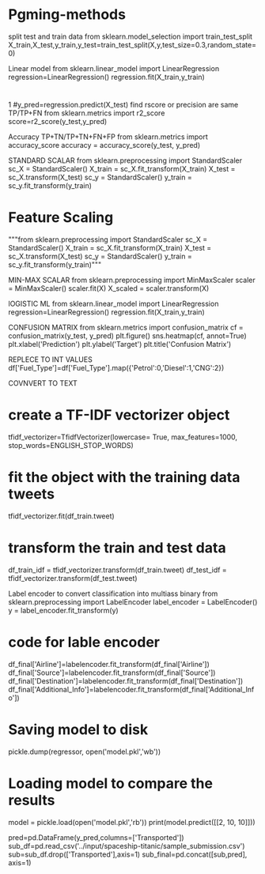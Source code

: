 # Pgming-methods

split test and train data
from sklearn.model_selection import train_test_split X_train,X_test,y_train,y_test=train_test_split(X,y,test_size=0.3,random_state=0)

Linear model
from sklearn.linear_model import LinearRegression regression=LinearRegression() regression.fit(X_train,y_train)

#
1
#y_pred=regression.predict(X_test)
find rscore or precision are same
TP/TP+FN from sklearn.metrics import r2_score score=r2_score(y_test,y_pred)

Accuracy
TP+TN/TP+TN+FN+FP from sklearn.metrics import accuracy_score accuracy = accuracy_score(y_test, y_pred)

STANDARD SCALAR
from sklearn.preprocessing import StandardScaler 
sc_X = StandardScaler() 
X_train = sc_X.fit_transform(X_train)
X_test = sc_X.transform(X_test) sc_y = StandardScaler()
y_train = sc_y.fit_transform(y_train)

# Feature Scaling
"""from sklearn.preprocessing import StandardScaler
sc_X = StandardScaler()
X_train = sc_X.fit_transform(X_train)
X_test = sc_X.transform(X_test)
sc_y = StandardScaler()
y_train = sc_y.fit_transform(y_train)"""

MIN-MAX SCALAR
from sklearn.preprocessing import MinMaxScaler scaler = MinMaxScaler() scaler.fit(X) X_scaled = scaler.transform(X)

lOGISTIC ML
from sklearn.linear_model import LinearRegression regression=LinearRegression() regression.fit(X_train,y_train)

CONFUSION MATRIX
from sklearn.metrics import confusion_matrix cf = confusion_matrix(y_test, y_pred) plt.figure() sns.heatmap(cf, annot=True) plt.xlabel('Prediction') plt.ylabel('Target') plt.title('Confusion Matrix')

REPLECE TO INT VALUES
df['Fuel_Type']=df['Fuel_Type'].map({'Petrol':0,'Diesel':1,'CNG':2})

COVNVERT TO TEXT
# create a TF-IDF vectorizer object
tfidf_vectorizer=TfidfVectorizer(lowercase= True, max_features=1000, stop_words=ENGLISH_STOP_WORDS)

# fit the object with the training data tweets
tfidf_vectorizer.fit(df_train.tweet)

# transform the train and test data
df_train_idf = tfidf_vectorizer.transform(df_train.tweet)
df_test_idf  = tfidf_vectorizer.transform(df_test.tweet)

Label encoder to convert classification into multiass binary
from sklearn.preprocessing import LabelEncoder
label_encoder = LabelEncoder()
y = label_encoder.fit_transform(y)

# code for lable encoder
df_final['Airline']=labelencoder.fit_transform(df_final['Airline'])
df_final['Source']=labelencoder.fit_transform(df_final['Source'])
df_final['Destination']=labelencoder.fit_transform(df_final['Destination'])
df_final['Additional_Info']=labelencoder.fit_transform(df_final['Additional_Info'])


# Saving model to disk
pickle.dump(regressor, open('model.pkl','wb'))

# Loading model to compare the results
model = pickle.load(open('model.pkl','rb'))
print(model.predict([[2, 10, 10]]))


pred=pd.DataFrame(y_pred,columns=['Transported'])
sub_df=pd.read_csv('../input/spaceship-titanic/sample_submission.csv')
sub=sub_df.drop(['Transported'],axis=1)
sub_final=pd.concat([sub,pred], axis=1)
